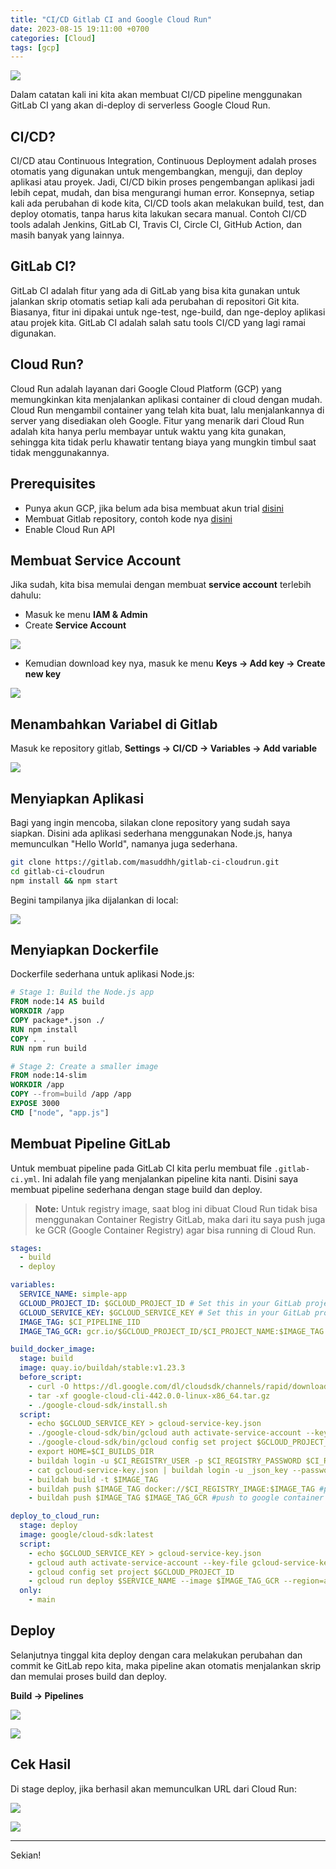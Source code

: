 ```yaml
---
title: "CI/CD Gitlab CI and Google Cloud Run"
date: 2023-08-15 19:11:00 +0700
categories: [Cloud]
tags: [gcp]
---
```


[![](/assets/img/posts/img-c2d084d2618ae351.jpg)](/assets/img/posts/img-c2d084d2618ae351.jpg)

Dalam catatan kali ini kita akan membuat CI/CD pipeline menggunakan GitLab CI yang akan di-deploy di serverless Google Cloud Run.

## CI/CD?

CI/CD atau Continuous Integration, Continuous Deployment adalah proses otomatis yang digunakan untuk mengembangkan, menguji, dan deploy aplikasi atau proyek. Jadi, CI/CD bikin proses pengembangan aplikasi jadi lebih cepat, mudah, dan bisa mengurangi human error. Konsepnya, setiap kali ada perubahan di kode kita, CI/CD tools akan melakukan build, test, dan deploy otomatis, tanpa harus kita lakukan secara manual. Contoh CI/CD tools adalah Jenkins, GitLab CI, Travis CI, Circle CI, GitHub Action, dan masih banyak yang lainnya.

## GitLab CI?

GitLab CI adalah fitur yang ada di GitLab yang bisa kita gunakan untuk jalankan skrip otomatis setiap kali ada perubahan di repositori Git kita. Biasanya, fitur ini dipakai untuk nge-test, nge-build, dan nge-deploy aplikasi atau projek kita. GitLab CI adalah salah satu tools CI/CD yang lagi ramai digunakan.

## Cloud Run?

Cloud Run adalah layanan dari Google Cloud Platform (GCP) yang memungkinkan kita menjalankan aplikasi container di cloud dengan mudah. Cloud Run mengambil container yang telah kita buat, lalu menjalankannya di server yang disediakan oleh Google. Fitur yang menarik dari Cloud Run adalah kita hanya perlu membayar untuk waktu yang kita gunakan, sehingga kita tidak perlu khawatir tentang biaya yang mungkin timbul saat tidak menggunakannya.

## Prerequisites

- Punya akun GCP, jika belum ada bisa membuat akun trial [disini](https://cloud.google.com/free/docs/free-cloud-features#free-trial)
- Membuat Gitlab repository, contoh kode nya [disini](https://gitlab.com/masuddhh/gitlab-ci-cloudrun)
- Enable Cloud Run API

## Membuat Service Account

Jika sudah, kita bisa memulai dengan membuat **service account** terlebih dahulu:

- Masuk ke menu **IAM & Admin**
- Create **Service Account**

[![](/assets/img/posts/img-ecfbe97e8967466b.jpg)](/assets/img/posts/img-ecfbe97e8967466b.jpg)

- Kemudian download key nya, masuk ke menu **Keys → Add key → Create new key**

[![](/assets/img/posts/img-1790eb97b62817de.jpg)](/assets/img/posts/img-1790eb97b62817de.jpg)

## Menambahkan Variabel di Gitlab

Masuk ke repository gitlab, **Settings → CI/CD → Variables → Add variable**

  

[![](/assets/img/posts/img-4bcabd7a4cf3155e.jpg)](/assets/img/posts/img-4bcabd7a4cf3155e.jpg)

## Menyiapkan Aplikasi

Bagi yang ingin mencoba, silakan clone repository yang sudah saya siapkan. Disini ada aplikasi sederhana menggunakan Node.js, hanya memunculkan "Hello World", namanya juga sederhana.

```bash
git clone https://gitlab.com/masuddhh/gitlab-ci-cloudrun.git
cd gitlab-ci-cloudrun
npm install && npm start
```

Begini tampilanya jika dijalankan di local:

  

[![](/assets/img/posts/img-2785027bc6539240.jpg)](/assets/img/posts/img-2785027bc6539240.jpg)

## Menyiapkan Dockerfile

Dockerfile sederhana untuk aplikasi Node.js:

```dockerfile
# Stage 1: Build the Node.js app
FROM node:14 AS build
WORKDIR /app
COPY package*.json ./
RUN npm install
COPY . .
RUN npm run build

# Stage 2: Create a smaller image
FROM node:14-slim
WORKDIR /app
COPY --from=build /app /app
EXPOSE 3000
CMD ["node", "app.js"]
```

## Membuat Pipeline GitLab

Untuk membuat pipeline pada GitLab CI kita perlu membuat file `.gitlab-ci.yml`. Ini adalah file yang menjalankan pipeline kita nanti. Disini saya membuat pipeline sederhana dengan stage build dan deploy.

> **Note:** Untuk registry image, saat blog ini dibuat Cloud Run tidak bisa menggunakan Container Registry GitLab, maka dari itu saya push juga ke GCR (Google Container Registry) agar bisa running di Cloud Run.

```yaml
stages:
  - build
  - deploy

variables:
  SERVICE_NAME: simple-app
  GCLOUD_PROJECT_ID: $GCLOUD_PROJECT_ID # Set this in your GitLab project's CI/CD settings
  GCLOUD_SERVICE_KEY: $GCLOUD_SERVICE_KEY # Set this in your GitLab project's CI/CD settings
  IMAGE_TAG: $CI_PIPELINE_IID
  IMAGE_TAG_GCR: gcr.io/$GCLOUD_PROJECT_ID/$CI_PROJECT_NAME:$IMAGE_TAG

build_docker_image:
  stage: build
  image: quay.io/buildah/stable:v1.23.3
  before_script:
    - curl -O https://dl.google.com/dl/cloudsdk/channels/rapid/downloads/google-cloud-cli-442.0.0-linux-x86_64.tar.gz
    - tar -xf google-cloud-cli-442.0.0-linux-x86_64.tar.gz
    - ./google-cloud-sdk/install.sh
  script:
    - echo $GCLOUD_SERVICE_KEY > gcloud-service-key.json
    - ./google-cloud-sdk/bin/gcloud auth activate-service-account --key-file gcloud-service-key.json
    - ./google-cloud-sdk/bin/gcloud config set project $GCLOUD_PROJECT_ID
    - export HOME=$CI_BUILDS_DIR
    - buildah login -u $CI_REGISTRY_USER -p $CI_REGISTRY_PASSWORD $CI_REGISTRY
    - cat gcloud-service-key.json | buildah login -u _json_key --password-stdin gcr.io
    - buildah build -t $IMAGE_TAG
    - buildah push $IMAGE_TAG docker://$CI_REGISTRY_IMAGE:$IMAGE_TAG #push to container registry gitlab
    - buildah push $IMAGE_TAG $IMAGE_TAG_GCR #push to google container registry

deploy_to_cloud_run:
  stage: deploy
  image: google/cloud-sdk:latest
  script:
    - echo $GCLOUD_SERVICE_KEY > gcloud-service-key.json
    - gcloud auth activate-service-account --key-file gcloud-service-key.json
    - gcloud config set project $GCLOUD_PROJECT_ID
    - gcloud run deploy $SERVICE_NAME --image $IMAGE_TAG_GCR --region=asia-southeast1 --port 3000 --platform managed --allow-unauthenticated
  only:
    - main
```

## Deploy

Selanjutnya tinggal kita deploy dengan cara melakukan perubahan dan commit ke GitLab repo kita, maka pipeline akan otomatis menjalankan skrip dan memulai proses build dan deploy.

**Build → Pipelines**

[![](/assets/img/posts/img-f7c404f3b9994ac4.jpg)](/assets/img/posts/img-f7c404f3b9994ac4.jpg)

[![](/assets/img/posts/img-cb4829eccacc435d.jpg)](/assets/img/posts/img-cb4829eccacc435d.jpg)

## Cek Hasil

Di stage deploy, jika berhasil akan memunculkan URL dari Cloud Run: 

[![](/assets/img/posts/img-f37efc639ced08ee.jpg)](/assets/img/posts/img-f37efc639ced08ee.jpg)

[![](/assets/img/posts/img-9e98af3b9dd36ea9.jpg)](/assets/img/posts/img-9e98af3b9dd36ea9.jpg)

---

Sekian!